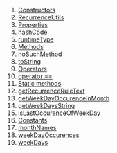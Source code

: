 1.  [Constructors](./RecurrenceUtils-class.md)
2.  [RecurrenceUtils](./RecurrenceUtils/RecurrenceUtils.md)
3.  [Properties](./RecurrenceUtils-class.md)
4.  [hashCode](https://api.flutter.dev/flutter/dart-core/Object/hashCode.html)
5.  [runtimeType](https://api.flutter.dev/flutter/dart-core/Object/runtimeType.html)
6.  [Methods](./RecurrenceUtils-class.md)
7.  [noSuchMethod](https://api.flutter.dev/flutter/dart-core/Object/noSuchMethod.html)
8.  [toString](https://api.flutter.dev/flutter/dart-core/Object/toString.html)
9.  [Operators](./RecurrenceUtils-class.md)
10. [operator
    ==](https://api.flutter.dev/flutter/dart-core/Object/operator_equals.html)
11. [Static
    methods](./RecurrenceUtils-class.md)
12. [getRecurrenceRuleText](./RecurrenceUtils/getRecurrenceRuleText.md)
13. [getWeekDayOccurenceInMonth](./RecurrenceUtils/getWeekDayOccurenceInMonth.md)
14. [getWeekDaysString](./RecurrenceUtils/getWeekDaysString.md)
15. [isLastOccurenceOfWeekDay](./RecurrenceUtils/isLastOccurenceOfWeekDay.md)
16. [Constants](./RecurrenceUtils-class.md)
17. [monthNames](./RecurrenceUtils/monthNames-constant.md)
18. [weekDayOccurences](./RecurrenceUtils/weekDayOccurences-constant.md)
19. [weekDays](./RecurrenceUtils/weekDays-constant.md)
